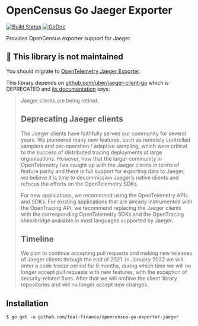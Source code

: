 

# OpenCensus Go Jaeger Exporter

[![Build Status](https://travis-ci.org/census-ecosystem/opencensus-go-exporter-jaeger.svg?branch=master)](https://travis-ci.org/census-ecosystem/opencensus-go-exporter-jaeger) [![GoDoc][godoc-image]][godoc-url]

Provides OpenCensus exporter support for Jaeger.

## 🛑 This library is not maintained

You should migrate to [OpenTelemetry Jaeger Exporter](https://go.opentelemetry.io/otel/exporters/jaeger).

This library depends on [github.com/uber/jaeger-client-go](https://github.com/jaegertracing/jaeger-client-go) which is DEPRECATED and [its documentation](https://www.jaegertracing.io/docs/1.31/client-libraries/#deprecating-jaeger-clients) says:

> Jaeger clients are being retired.
>
> ## Deprecating Jaeger clients
>
> The Jaeger clients have faithfully served our community for several years. We pioneered many new features, such as remotely controlled samplers and per-operation / adaptive sampling, which were critical to the success of distributed tracing deployments at large organizations. However, now that the larger community in OpenTelemetry has caught up with the Jaeger clients in terms of feature parity and there is full support for exporting data to Jaeger, we believe it is time to decommission Jaeger’s native clients and refocus the efforts on the OpenTelemetry SDKs.
>
> For new applications, we recommend using the OpenTelemetry APIs and SDKs. For existing applications that are already instrumented with the OpenTracing API, we recommend replacing the Jaeger clients with the corresponding OpenTelemetry SDKs and the OpenTracing shim/bridge available in most languages supported by Jaeger.
>
> ## Timeline
> 
> We plan to continue accepting pull requests and making new releases of Jaeger clients through the end of 2021. In January 2022 we will enter a code freeze period for 6 months, during which time we will no longer accept pull requests with new features, with the exception of security-related fixes. After that we will archive the client library repositories and will no longer accept new changes.

## Installation

```
$ go get -u github.com/teal-finance/opencensus-go-exporter-jaeger
```

[godoc-image]: https://godoc.org/github.com/teal-finance/opencensus-go-exporter-jaeger?status.svg
[godoc-url]: https://godoc.org/github.com/teal-finance/opencensus-go-exporter-jaeger
